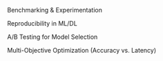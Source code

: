  Benchmarking & Experimentation
 
Reproducibility in ML/DL

A/B Testing for Model Selection

Multi-Objective Optimization (Accuracy vs. Latency)
